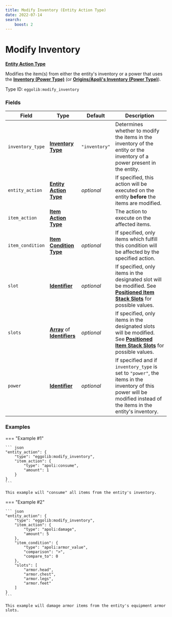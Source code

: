 ```yaml
---
title: Modify Inventory (Entity Action Type)
date: 2022-07-14
search:
    boost: 2
---
```


#   Modify Inventory

**[Entity Action Type]**

Modifies the item(s) from either the entity's inventory or a power that uses the **[Inventory (Power Type)]** (or **[Origins/Apoli's Inventory (Power Type)]**).

Type ID: `eggolib:modify_inventory`


### Fields

Field | Type | Default | Description
------|------|---------|------------
`inventory_type` | **[Inventory Type]** | `"inventory"` | Determines whether to modify the items in the inventory of the entity or the inventory of a power present in the entity.
`entity_action` | **[Entity Action Type]** | *optional* | If specified, this action will be executed on the entity **before** the items are modified.
`item_action` | **[Item Action Type]** | | The action to execute on the affected items.
`item_condition` | **[Item Condition Type]** | *optional* | If specified, only items which fulfill this condition will be affected by the specified action.
`slot` | **[Identifier]** | *optional* | If specified, only items in the designated slot will be modified. See **[Positioned Item Stack Slots]** for possible values.
`slots` | **[Array]** of **[Identifiers]** | *optional* | If specified, only items in the designated slots will be modified. See **[Positioned Item Stack Slots]** for possible values.
`power` | **[Identifier]** | *optional* | If specified and if `inventory_type` is set to `"power"`, the items in the inventory of this power will be modified instead of the items in the entity's inventory.


### Examples

=== "Example #1"

    ``` json
    "entity_action": {
        "type": "eggolib:modify_inventory",
        "item_action": {
            "type": "apoli:consume",
            "amount": 1
        }
    }
    ```

    This example will "consume" all items from the entity's inventory.


=== "Example #2"

    ``` json
    "entity_action": {
        "type": "eggolib:modify_inventory",
        "item_action": {
            "type": "apoli:damage",
            "amount": 5
        },
        "item_condition": {
            "type": "apoli:armor_value",
            "comparison": ">",
            "compare_to": 0
        },
        "slots": [
            "armor.head",
            "armor.chest",
            "armor.legs",
            "armor.feet"
        ]
    }
    ```

    This example will damage armor items from the entity's equipment armor slots.



[Inventory (Power Type)]: ../power_types/inventory.md
[Origins/Apoli's Inventory (Power Type)]: https://origins.readthedocs.io/en/latest/types/power_types/inventory/
[Entity Action Type]: ../entity_action_types.md
[Inventory Type]: https://origins.readthedocs.io/en/latest/misc/extras/inventory_type
[Item Action Type]: https://origins.readthedocs.io/en/latest/types/item_action_types
[Item Condition Type]: ../item_condition_types.md
[Identifier]: https://origins.readthedocs.io/en/latest/types/data_types/identifier
[Identifiers]: https://origins.readthedocs.io/en/latest/types/data_types/identifier
[Array]: https://origins.readthedocs.io/en/latest/types/data_types/array
[Positioned Item Stack Slots]: https://origins.readthedocs.io/en/latest/misc/extras/positioned_item_stack_slots
[Item Stack]: https://origins.readthedocs.io/en/latest/types/data_types/item_stack
